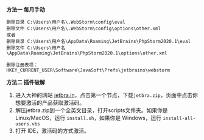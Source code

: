 **方法一 每月手动**
```
删除目录 C:\Users\用户名\.WebStorm\config\eval
删除文件 C:\Users\用户名\.WebStorm\config\options\other.xml
或者
删除目录 C:\Users\用户名\AppData\Roaming\JetBrains\PhpStorm2020.1\eval
删除文件 C:\Users\用户名\AppData\Roaming\JetBrains\PhpStorm2020.1\options\other.xml

删除注册表项：HKEY_CURRENT_USER\Software\JavaSoft\Prefs\jetbrains\webstorm
```

**方法二 插件破解**
1. 进入大神的网站 [jetbra.in](https://3.jetbra.in/)，点击第一个节点，下载`jetbra.zip`，页面中点击你想要激活的产品获取激活码。
1. 解压jetbra.zip到一个全英文目录，打开scripts文件夹。如果你是 Linux/MacOS，运行 `install.sh`，如果你是 Windows，运行 `install-all-users.vbs`
1. 打开 IDE，激活码的方式激活。